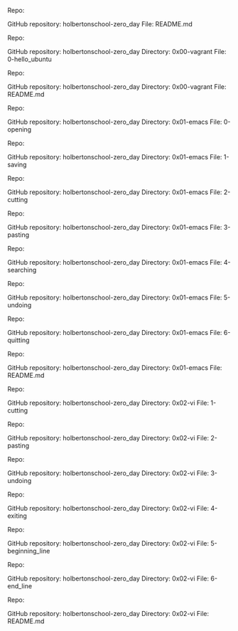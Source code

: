 Repo:

GitHub repository: holbertonschool-zero_day
File: README.md

Repo:

GitHub repository: holbertonschool-zero_day
Directory: 0x00-vagrant
File: 0-hello_ubuntu

Repo:

GitHub repository: holbertonschool-zero_day
Directory: 0x00-vagrant
File: README.md

Repo:

GitHub repository: holbertonschool-zero_day
Directory: 0x01-emacs
File: 0-opening

Repo:

GitHub repository: holbertonschool-zero_day
Directory: 0x01-emacs
File: 1-saving

Repo:

GitHub repository: holbertonschool-zero_day
Directory: 0x01-emacs
File: 2-cutting

Repo:

GitHub repository: holbertonschool-zero_day
Directory: 0x01-emacs
File: 3-pasting

Repo:

GitHub repository: holbertonschool-zero_day
Directory: 0x01-emacs
File: 4-searching

Repo:

GitHub repository: holbertonschool-zero_day
Directory: 0x01-emacs
File: 5-undoing

Repo:

GitHub repository: holbertonschool-zero_day
Directory: 0x01-emacs
File: 6-quitting

Repo:

GitHub repository: holbertonschool-zero_day
Directory: 0x01-emacs
File: README.md

Repo:

GitHub repository: holbertonschool-zero_day
Directory: 0x02-vi
File: 1-cutting

Repo:

GitHub repository: holbertonschool-zero_day
Directory: 0x02-vi
File: 2-pasting

Repo:

GitHub repository: holbertonschool-zero_day
Directory: 0x02-vi
File: 3-undoing

Repo:

GitHub repository: holbertonschool-zero_day
Directory: 0x02-vi
File: 4-exiting

Repo:

GitHub repository: holbertonschool-zero_day
Directory: 0x02-vi
File: 5-beginning_line

Repo:

GitHub repository: holbertonschool-zero_day
Directory: 0x02-vi
File: 6-end_line

Repo:

GitHub repository: holbertonschool-zero_day
Directory: 0x02-vi
File: README.md


